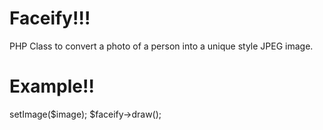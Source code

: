 Faceify!!!
===========
PHP Class to convert a photo of a person into a unique style JPEG image.

Example!!
========
<?php
require_once 'Facify.php';
$image = 'sample.jpg';
$faceify = new Facify();
$faceify->setImage($image);

$faceify->draw();

